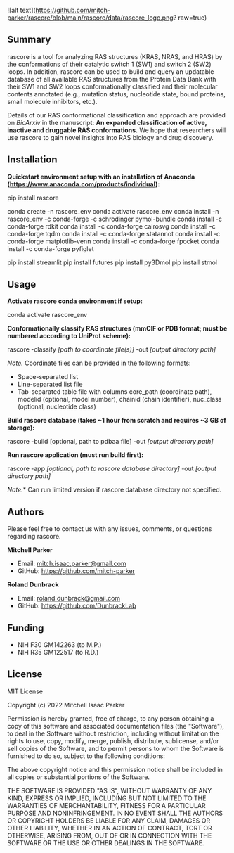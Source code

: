 ![alt text](https://github.com/mitch-parker/rascore/blob/main/rascore/data/rascore_logo.png? raw=true)

## Summary

rascore is a tool for analyzing RAS structures (KRAS, NRAS, and HRAS) by the conformations of their catalytic switch 1 (SW1) and switch 2 (SW2) loops. In addition, rascore can be used to build and query an updatable database of all available RAS structures from the Protein Data Bank with their SW1 and SW2 loops conformationally classified and their molecular contents annotated (e.g., mutation status, nucleotide state, bound proteins, small molecule inhibitors, etc.). 

Details of our RAS conformational classification and approach are provided on *BioArxiv* in the manuscript: **An expanded classification of active, inactive and druggable RAS conformations.** We hope that researchers will use rascore to gain novel insights into RAS biology and drug discovery. 

## Installation

**Quickstart environment setup with an installation of Anaconda (https://www.anaconda.com/products/individual):**

pip install rascore

conda create -n rascore_env
conda activate rascore_env
conda install -n rascore_env -c conda-forge -c schrodinger pymol-bundle
conda install -c conda-forge rdkit
conda install -c conda-forge cairosvg 
conda install -c conda-forge tqdm
conda install -c conda-forge statannot 
conda install -c conda-forge matplotlib-venn
conda install -c conda-forge fpocket
conda install -c conda-forge pyfiglet 

pip install streamlit
pip install futures
pip install py3Dmol
pip install stmol

## Usage

**Activate rascore conda environment if setup:**

conda activate rascore_env

**Conformationally classify RAS structures (mmCIF or PDB format; must be numbered according to UniProt scheme):**

rascore -classify *[path to coordinate file(s)]* -out *[output directory path]*

*Note.* Coordinate files can be provided in the following formats: 
- Space-separated list
- Line-separated list file
- Tab-separated table file with columns core_path (coordinate path), modelid (optional, model number), chainid (chain identifier), nuc_class (optional, nucleotide class)

**Build rascore database (takes ~1 hour from scratch and requires ~3 GB of storage):**

rascore -build [optional, path to pdbaa file] -out *[output directory path]*

**Run rascore application (must run build first):**

rascore -app *[optional, path to rascore database directory]* -out *[output directory path]*

*Note.** Can run limited version if rascore database directory not specified.

## Authors

Please feel free to contact us with any issues, comments, or questions regarding rascore.

**Mitchell Parker**

- Email: <mitch.isaac.parker@gmail.com>
- GitHub: https://github.com/mitch-parker

**Roland Dunbrack**

- Email: <roland.dunbrack@gmail.com>
- GitHub: https://github.com/DunbrackLab

## Funding

- NIH F30 GM142263 (to M.P.)
- NIH R35 GM122517 (to R.D.)

## License
MIT License

Copyright (c) 2022 Mitchell Isaac Parker

Permission is hereby granted, free of charge, to any person obtaining a copy
of this software and associated documentation files (the "Software"), to deal
in the Software without restriction, including without limitation the rights
to use, copy, modify, merge, publish, distribute, sublicense, and/or sell
copies of the Software, and to permit persons to whom the Software is
furnished to do so, subject to the following conditions:

The above copyright notice and this permission notice shall be included in all
copies or substantial portions of the Software.

THE SOFTWARE IS PROVIDED "AS IS", WITHOUT WARRANTY OF ANY KIND, EXPRESS OR
IMPLIED, INCLUDING BUT NOT LIMITED TO THE WARRANTIES OF MERCHANTABILITY,
FITNESS FOR A PARTICULAR PURPOSE AND NONINFRINGEMENT. IN NO EVENT SHALL THE
AUTHORS OR COPYRIGHT HOLDERS BE LIABLE FOR ANY CLAIM, DAMAGES OR OTHER
LIABILITY, WHETHER IN AN ACTION OF CONTRACT, TORT OR OTHERWISE, ARISING FROM,
OUT OF OR IN CONNECTION WITH THE SOFTWARE OR THE USE OR OTHER DEALINGS IN THE
SOFTWARE.